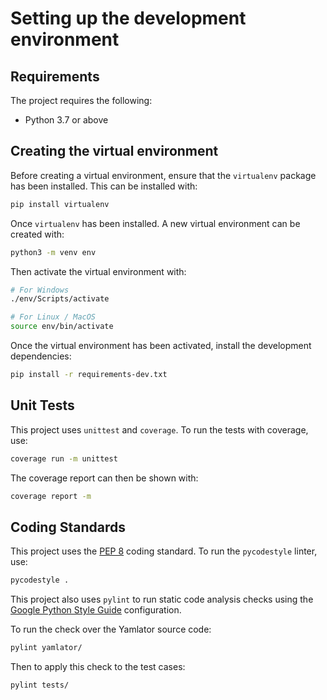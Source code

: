 # Setting up the development environment

## Requirements

The project requires the following:

* Python 3.7 or above

## Creating the virtual environment

Before creating a virtual environment, ensure that the `virtualenv` package has been installed. This can be installed with:

```bash
pip install virtualenv
```

Once `virtualenv` has been installed. A new virtual environment can be created with:

```bash
python3 -m venv env
```

Then activate the virtual environment with:

```bash
# For Windows
./env/Scripts/activate

# For Linux / MacOS
source env/bin/activate
```

Once the virtual environment has been activated, install the development dependencies:

```bash
pip install -r requirements-dev.txt
```

## Unit Tests

This project uses `unittest` and `coverage`. To run the tests with coverage, use:

```bash
coverage run -m unittest
```

The coverage report can then be shown with:

```bash
coverage report -m
```

## Coding Standards

This project uses the [PEP 8](https://www.python.org/dev/peps/pep-0008/) coding standard. To run the `pycodestyle` linter, use:

```bash
pycodestyle .
```

This project also uses `pylint` to run static code analysis checks using the [Google Python Style Guide](https://google.github.io/styleguide/pyguide.html) configuration.

To run the check over the Yamlator source code:

```bash
pylint yamlator/
```

Then to apply this check to the test cases:

```bash
pylint tests/
```
